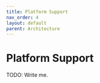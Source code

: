 ```yaml
---
title: Platform Support
nav_order: 4
layout: default
parent: Architecture
---
```


# Platform Support

TODO: Write me.
